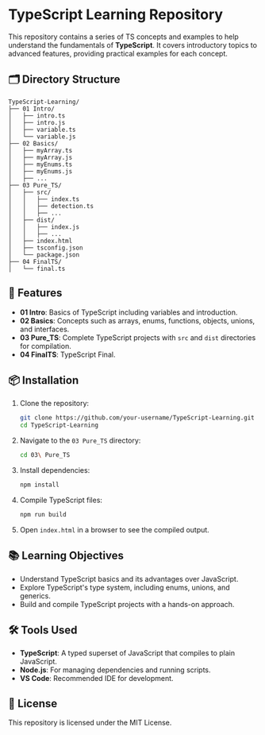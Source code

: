 # TypeScript Learning Repository

This repository contains a series of TS concepts and examples to help understand the fundamentals of **TypeScript**. It covers introductory topics to advanced features, providing practical examples for each concept.

## 🗂 Directory Structure

```
TypeScript-Learning/
├── 01 Intro/
│   ├── intro.ts
│   ├── intro.js
│   ├── variable.ts
│   └── variable.js
├── 02 Basics/
│   ├── myArray.ts
│   ├── myArray.js
│   ├── myEnums.ts
│   ├── myEnums.js
│   ├── ...
├── 03 Pure_TS/
│   ├── src/
│   │   ├── index.ts
│   │   ├── detection.ts
│   │   ├── ...
│   ├── dist/
│   │   ├── index.js
│   │   ├── ...
│   ├── index.html
│   ├── tsconfig.json
│   └── package.json
├── 04 FinalTS/
│   └── final.ts
```

## 🚀 Features

- **01 Intro**: Basics of TypeScript including variables and introduction.
- **02 Basics**: Concepts such as arrays, enums, functions, objects, unions, and interfaces.
- **03 Pure_TS**: Complete TypeScript projects with `src` and `dist` directories for compilation.
- **04 FinalTS**: TypeScript Final.

## 📦 Installation

1. Clone the repository:

   ```bash
   git clone https://github.com/your-username/TypeScript-Learning.git
   cd TypeScript-Learning
   ```

2. Navigate to the `03 Pure_TS` directory:

   ```bash
   cd 03\ Pure_TS
   ```

3. Install dependencies:

   ```bash
   npm install
   ```

4. Compile TypeScript files:

   ```bash
   npm run build
   ```

5. Open `index.html` in a browser to see the compiled output.

## 📚 Learning Objectives

- Understand TypeScript basics and its advantages over JavaScript.
- Explore TypeScript's type system, including enums, unions, and generics.
- Build and compile TypeScript projects with a hands-on approach.

## 🛠 Tools Used

- **TypeScript**: A typed superset of JavaScript that compiles to plain JavaScript.
- **Node.js**: For managing dependencies and running scripts.
- **VS Code**: Recommended IDE for development.


## 📜 License

This repository is licensed under the MIT License.
